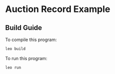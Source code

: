 # Auction Record Example

## Build Guide

To compile this program:
```bash
leo build
```

To run this program:
```bash
leo run
```
